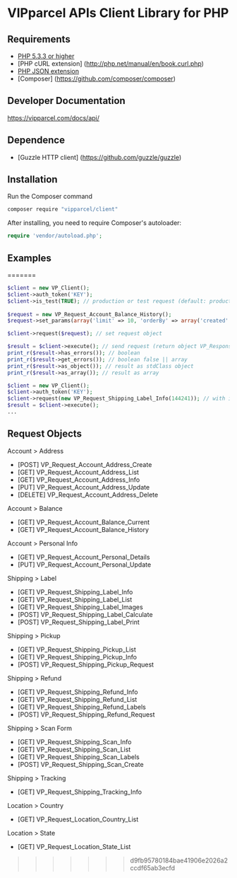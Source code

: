 VIPparcel APIs Client Library for PHP
====================

## Requirements ##
* [PHP 5.3.3 or higher](http://www.php.net/)
* [PHP cURL extension] (http://php.net/manual/en/book.curl.php)
* [PHP JSON extension](http://php.net/manual/en/book.json.php)
* [Composer] (https://github.com/composer/composer)

## Developer Documentation ##
https://vipparcel.com/docs/api/

## Dependence ##
* [Guzzle HTTP client] (https://github.com/guzzle/guzzle)

## Installation ##
Run the Composer command

```bash
composer require "vipparcel/client" 
```

After installing, you need to require Composer's autoloader:

```php
require 'vendor/autoload.php';
```

## Examples ##
=======
```php
$client = new VP_Client();
$client->auth_token('KEY');
$client->is_test(TRUE); // production or test request (default: production)
        
$request = new VP_Request_Account_Balance_History();
$request->set_params(array('limit' => 10, 'orderBy' => array('created' => 'ASC')));

$client->request($request); // set request object

$result = $client->execute(); // send request (return object VP_Response)
print_r($result->has_errors()); // boolean
print_r($result->get_errors()); // boolean false || array
print_r($result->as_object()); // result as stdClass object
print_r($result->as_array()); // result as array
```

```php
$client = new VP_Client();
$client->auth_token('KEY');
$client->request(new VP_Request_Shipping_Label_Info(144241)); // with item id
$result = $client->execute();
...
```

## Request Objects ##

Account > Address
* [POST] VP_Request_Account_Address_Create
* [GET] VP_Request_Account_Address_List
* [GET] VP_Request_Account_Address_Info
* [PUT] VP_Request_Account_Address_Update
* [DELETE] VP_Request_Account_Address_Delete

Account > Balance
* [GET] VP_Request_Account_Balance_Current
* [GET] VP_Request_Account_Balance_History

Account > Personal Info
* [GET] VP_Request_Account_Personal_Details
* [PUT] VP_Request_Account_Personal_Update

Shipping > Label
* [GET] VP_Request_Shipping_Label_Info
* [GET] VP_Request_Shipping_Label_List
* [GET] VP_Request_Shipping_Label_Images
* [POST] VP_Request_Shipping_Label_Calculate
* [POST] VP_Request_Shipping_Label_Print

Shipping > Pickup
* [GET] VP_Request_Shipping_Pickup_List
* [GET] VP_Request_Shipping_Pickup_Info
* [POST] VP_Request_Shipping_Pickup_Request

Shipping > Refund
* [GET] VP_Request_Shipping_Refund_Info
* [GET] VP_Request_Shipping_Refund_List
* [GET] VP_Request_Shipping_Refund_Labels
* [POST] VP_Request_Shipping_Refund_Request

Shipping > Scan Form
* [GET] VP_Request_Shipping_Scan_Info
* [GET] VP_Request_Shipping_Scan_List
* [GET] VP_Request_Shipping_Scan_Labels
* [POST] VP_Request_Shipping_Scan_Create

Shipping > Tracking
* [GET] VP_Request_Shipping_Tracking_Info

Location > Country
* [GET] VP_Request_Location_Country_List

Location > State
* [GET] VP_Request_Location_State_List
>>>>>>> d9fb95780184bae41906e2026a2ccdf65ab3ecfd

